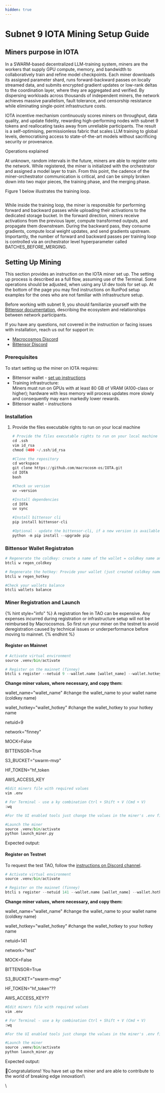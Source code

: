 ```yaml
---
hidden: true
---
```


# Subnet 9 IOTA Mining Setup Guide

## Miners purpose in IOTA

In a SWARM-based decentralized LLM-training system, miners are the workers that supply GPU compute, memory, and bandwidth to collaboratively train and refine model checkpoints. Each miner downloads its assigned parameter shard, runs forward-backward passes on locally streamed data, and submits encrypted gradient updates or low-rank deltas to the coordination layer, where they are aggregated and verified. By dispersing workloads across thousands of independent miners, the network achieves massive parallelism, fault tolerance, and censorship resistance while eliminating single-point infrastructure costs.&#x20;

IOTA incentive mechanism continuously scores miners on throughput, data quality, and update fidelity, rewarding high-performing nodes with subnet 9 tokens and reallocating tasks away from unreliable participants. The result is a self-optimising, permissionless fabric that scales LLM training to global levels, democratising access to state-of-the-art models without sacrificing security or provenance.

Operations explained

At unknown, random intervals in the future, miners are able to register onto the network. While registered, the miner is initialized with the orchestrator and assigned a model layer to train. From this point, the cadence of the miner-orchestrator communication is critical, and can be simply broken down into two major pieces, the training phase, and the merging phase.

Figure 1 below illustrates the training loop.

<img src="https://lh7-rt.googleusercontent.com/docsz/AD_4nXchK1fl8OljpzMosnmdSgpDC9V0eimk58o24An7BI0cmwnVV092ec1tUp8SNgvnrmm0UMH96j8aLkmor7ZGXpt1aExqSLLpQ4Eh-e3yJlumT12OfqD5V06DGSpDcfXpWd1Amfd3?key=AwwdJzWEYS6KGt6pohXAWw" alt="" data-size="original">

While inside the training loop, the miner is responsible for performing forward and backward passes while uploading their activations to the dedicated storage bucket. In the forward direction, miners receive activations from the previous layer, compute transformed outputs, and propagate them downstream. During the backward pass, they consume gradients, compute local weight updates, and send gradients upstream. Importantly, the number of forward and backward passes per training loop is controlled via an orchestrator level hyperparameter called BATCHES\_BEFORE\_MERGING.

## Setting Up Mining

This section provides an instruction on the IOTA miner set up. The setting up process is described as a full flow, assuming use of the Terminal. Some operations should be adjusted, when using any UI dev tools for set up. At the bottom of the page you may find instructions on RunPod setup examples for the ones who are not familiar with infrastructure setup.

Before working with subnet 9, you should familiarize yourself with the [Bittensor documentation](https://docs.bittensor.com/), describing the ecosystem and relationships between network participants.

If you have any questions, not covered in the instruction or facing issues with installation, reach us out for support in:

* ​[Macrocosmos Discord](https://discord.com/channels/1238450997848707082)
* [Bittensor Discord](https://discord.com/channels/799672011265015819/1162768567821930597)

### Prerequisites

To start setting up the miner on IOTA requires:

* Bittensor wallet - [set up instructions](https://docs.bittensor.com/working-with-keys)
* Training infrastructure:\
  Miners must run on GPUs with at least 80 GB of VRAM (A100-class or higher); hardware with less memory will process updates more slowly and consequently may earn markedly lower rewards.
* Bittensor wallet - instructions

### Installation

1.  Provide the files executable rights to run on your local machine

    ```python
    # Provide the files executable rights to run on your local machine
    cd .ssh
    vim id_rsa
    chmod 0400 ~/.ssh/id_rsa

    #Clone the repository
    cd workspace
    git clone https://github.com/macrocosm-os/IOTA.git
    cd IOTA
    bash

    #Check uv version
    uv –version

    #Install dependencies
    cd IOTA
    uv sync

    #Install bittensor cli
    pip install bittensor-cli

    #Optional - update the bittensor-cli, if a new version is available
    python -m pip install --upgrade pip
    ```

### Bittensor Wallet Registraton

```python
# Regenerate the coldkey: create a name of the wallet = coldkey name and provide your Bittensor Wallet mnemonic key.
btcli w regen_coldkey

# Regenerate the hotkey: Provide your wallet (just created coldkey name) and create a name of the hotkey (do not insert your actual key symbolic combination).
btcli w regen_hotkey

#Check your wallets balance
btcli wallets balance
```

### Miner Registration and Launch

{% hint style="info" %}
A registration fee in TAO can be expensive. Any expenses incurred during registration or infrastructure setup will not be reimbursed by Macrocosmos. So first run your miner on the testnet to avoid deregistration caused by technical issues or underperformance before moving to mainnet.
{% endhint %}

#### Register on Mainnet

```python
# Activate virtual environment
source .venv/bin/activate

# Register on the mainnet (finney)
btcli s register --netuid 9 --wallet.name [wallet_name] --wallet.hotkey [wallet.hotkey]
```

**Change miner values, where necessary, and copy them:**

wallet\_name="wallet\_name" #change the wallet\_name to your wallet name (coldkey name)

wallet\_hotkey="wallet\_hotkey" #change the wallet\_hotkey to your hotkey name

netuid=9

network="finney"

MOCK=False

BITTENSOR=True

S3\_BUCKET="swarm-mvp"

HF\_TOKEN="hf\_token

AWS\_ACCESS\_KEY

```python
#Edit miners file with required values
vim .env

# For Terminal - use a ky combination Ctrl + Shift + V (Cmd + V)
:wq

#For the UI enabled tools just change the values in the miner's .env file

#Launch the miner
source .venv/bin/activate
python launch_miner.py
```

Expected output:

#### Register on Testnet

To request the test TAO, follow the [instructions on Discord channel](https://discord.com/channels/799672011265015819/1331693251589312553/1331694633822060544).

```python
# Activate virtual environment
source .venv/bin/activate

# Register on the mainnet (finney)
btcli s register --netuid 141 --wallet.name [wallet_name] --wallet.hotkey [wallet.hotkey] –subtensor.network test
```

**Change miner values, where necessary, and copy them:**

wallet\_name="wallet\_name" #change the wallet\_name to your wallet name (coldkey name)

wallet\_hotkey="wallet\_hotkey" #change the wallet\_hotkey to your hotkey name

netuid=141

network="test"

MOCK=False

BITTENSOR=True

S3\_BUCKET="swarm-mvp"

HF\_TOKEN="hf\_token"??

AWS\_ACCESS\_KEY??

```python
#Edit miners file with required values
vim .env

# For Terminal - use a ky combination Ctrl + Shift + V (Cmd + V)
:wq

#For the UI enabled tools just change the values in the miner's .env file

#Launch the miner
source .venv/bin/activate
python launch_miner.py
```

Expected output:

🎉Congratulations! You have set up the miner and are able to contribute to the world of breaking edge innovation!\


\
